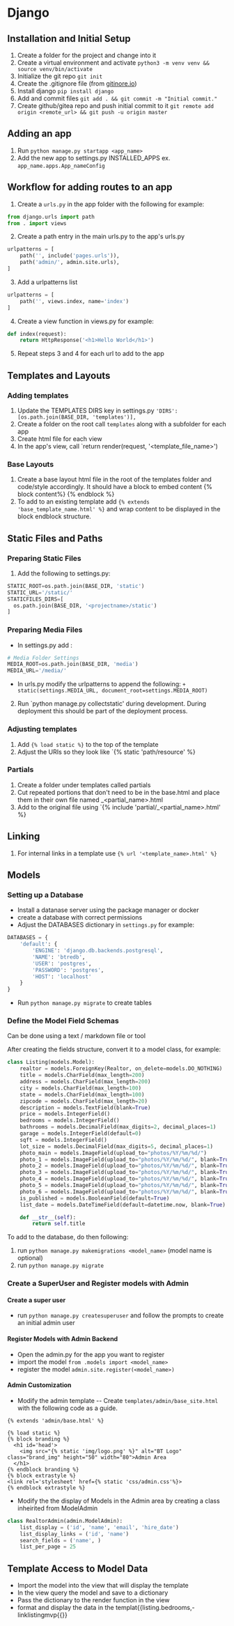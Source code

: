 # Django

## Installation and Initial Setup

1. Create a folder for the project and change into it
2. Create a virtual environment and activate `python3 -m venv venv && source venv/bin/activate`
3. Initialize the git repo `git init`
4. Create the .gitignore file (from [gitinore.io](http://gitignore.io))
5. Install django `pip install django`
6. Add and commit files `git add . && git commit -m "Initial commit."`
7. Create github/gitea repo and push initial commit to it
  `git remote add origin <remote_url> && git push -u origin master`

## Adding an app
1. Run `python manage.py startapp <app_name>`
2. Add the new app to settings.py INSTALLED_APPS ex.
`app_name.apps.App_nameConfig`

## Workflow for adding routes to an app

1. Create a `urls.py`  in the app folder with the following for example:
  ```python
  from django.urls import path
  from . import views
  ```
2. Create a path entry in the main urls.py to the app's urls.py
```python
urlpatterns = [
    path('', include('pages.urls')),
    path('admin/', admin.site.urls),
]
```
3. Add a urlpatterns list
```python
urlpatterns = [
    path('', views.index, name='index')
]
```
4. Create a view function in views.py for example:
```python
def index(request):
    return HttpResponse('<h1>Hello World</h1>') 
```
5. Repeat steps 3 and 4 for each url to add to the app

## Templates and Layouts

### Adding templates

1. Update the TEMPLATES DIRS key in settings.py
`'DIRS': [os.path.join(BASE_DIR, 'templates')],`
2. Create a folder on the root call `templates` along with a subfolder for each app
3. Create html file for each view
4. In the app's view, call `return render(request, '<template_file_name>')

### Base Layouts

1. Create a base layout html file in the root of the templates folder and code/style accordingly. It should have a block to embed content {% block content%} {% endblock %}
2. To add to an existing template add `{% extends 'base_template_name.html' %}` and wrap content to be displayed in the block endblock structure.

## Static Files and Paths

### Preparing Static Files

1. Add the following to settings.py:
```python
STATIC_ROOT=os.path.join(BASE_DIR, 'static')
STATIC_URL='/static/'
STATICFILES_DIRS=[
  os.path.join(BASE_DIR, '<projectname>/static')
]
```

### Preparing Media Files
* In settings.py add :
```python
# Media Folder Settings
MEDIA_ROOT=os.path.join(BASE_DIR, 'media')
MEDIA_URL='/media/'
```
* In urls.py modify the urlpatterns to append the following:
`+ static(settings.MEDIA_URL, document_root=settings.MEDIA_ROOT)`

2. Run `python manage.py collectstatic' during development.  During deployment this should be part of the deployment process.

### Adjusting templates

1. Add `{% load static %}` to the top of the template
2. Adjust the URIs so they look like `{% static 'path/resource' %}

### Partials
1. Create a folder under templates called partials
2. Cut repeated portions that don't need to be in the base.html and place them in their own file named _<partial_name>.html
3. Add to the original file using `{% include 'partial/_<partial_name>.html' %}

## Linking

1. For internal links in a template use `{% url '<template_name>.html' %}`

## Models

### Setting up a Database

* Install a datanase server using the package manager or docker
* create a database with correct permissions
* Adjust the DATABASES dictionary in `settings.py` for example:
```python
DATABASES = {
    'default': {
        'ENGINE': 'django.db.backends.postgresql',
        'NAME': 'btredb',
        'USER': 'postgres',
        'PASSWORD': 'postgres',
        'HOST': 'localhost'
    }
}
```
* Run `python manage.py migrate` to create tables

### Define the Model Field Schemas

Can be done using a text / markdown file or tool

After creating the fields structure, convert it to a model class, for example:
```python
class Listing(models.Model):
    realtor = models.ForeignKey(Realtor, on_delete=models.DO_NOTHING)
    title = models.CharField(max_length=200)
    address = models.CharField(max_length=200)
    city = models.CharField(max_length=100)
    state = models.CharField(max_length=100)
    zipcode = models.CharField(max_length=20)
    description = models.TextField(blank=True)
    price = models.IntegerField()
    bedrooms = models.IntegerField()
    bathrooms = models.DecimalField(max_digits=2, decimal_places=1)
    garage = models.IntegerField(default=0)
    sqft = models.IntegerField()
    lot_size = models.DecimalField(max_digits=5, decimal_places=1)
    photo_main = models.ImageField(upload_to="photos/%Y/%m/%d/")
    photo_1 = models.ImageField(upload_to="photos/%Y/%m/%d/", blank=True)
    photo_2 = models.ImageField(upload_to="photos/%Y/%m/%d/", blank=True)
    photo_3 = models.ImageField(upload_to="photos/%Y/%m/%d/", blank=True)
    photo_4 = models.ImageField(upload_to="photos/%Y/%m/%d/", blank=True)
    photo_5 = models.ImageField(upload_to="photos/%Y/%m/%d/", blank=True)
    photo_6 = models.ImageField(upload_to="photos/%Y/%m/%d/", blank=True)
    is_published = models.BooleanField(default=True)
    list_date = models.DateTimeField(default=datetime.now, blank=True)

    def __str__(self):
        return self.title
```

To add to the database, do then following:
1. run `python manage.py makemigrations <model_name>` (model name is optional)
2. run `python manage.py migrate`

### Create a SuperUser and Register models with Admin

#### Create a super user
* run `python manage.py createsuperuser` and follow the prompts to create an initial admin user

#### Register Models with Admin Backend
* Open the admin.py  for the app you want to register
* import the model `from .models import <model_name>`
* register the model `admin.site.register(<model_name>)`

#### Admin Customization
* Modify the admin template -- Create `templates/admin/base_site.html` with the following code as a guide.
```jinja2
{% extends 'admin/base.html' %}

{% load static %}
{% block branding %}
  <h1 id='head'>
    <img src="{% static 'img/logo.png' %}" alt="BT Logo" class="brand_img" height="50" width="80">Admin Area
  </h1>
{% endblock branding %}
{% block extrastyle %}
<link rel='stylesheet' href={% static 'css/admin.css'%}>
{% endblock extrastyle %}
```
* Modify the the display of Models in the Admin area by creating a class inheirited from ModelAdmin
```python
class RealtorAdmin(admin.ModelAdmin):
    list_display = ('id', 'name', 'email', 'hire_date')
    list_display_links = ('id', 'name')
    search_fields = ('name', )
    list_per_page = 25
```

## Template Access to Model Data
* Import the model into the view that will display the template
* In the view query the model and save to a dictionary
* Pass the dictionary to the render function in the view
* format and display the data in the templat{{listing.bedrooms,-linklistingmvp{{}}

